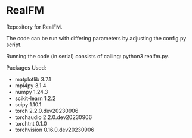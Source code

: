 # RealFM
Repository for RealFM.

The code can be run with differing parameters by adjusting the config.py script.

Running the code (in serial) consists of calling: python3 realfm.py.

Packages Used:

- matplotlib               3.7.1
- mpi4py                   3.1.4
- numpy                    1.24.3
- scikit-learn             1.2.2
- scipy                    1.10.1
- torch                    2.2.0.dev20230906
- torchaudio               2.2.0.dev20230906
- torchtnt                 0.1.0
- torchvision              0.16.0.dev20230906